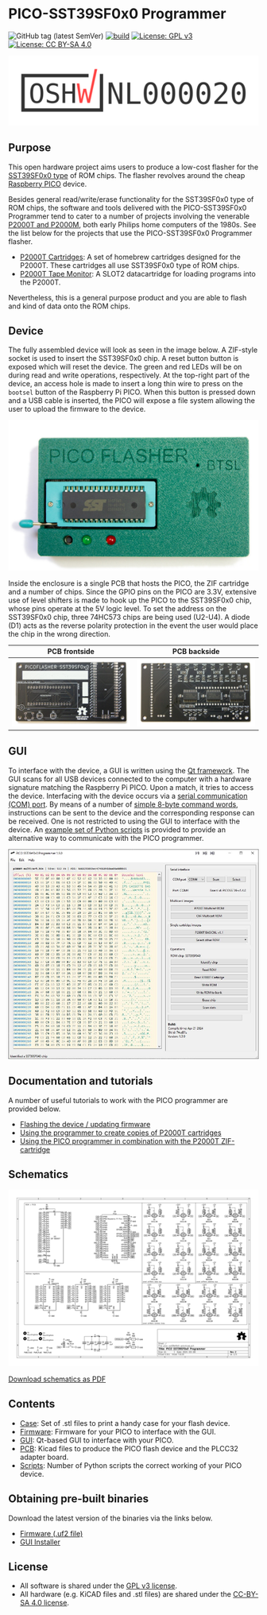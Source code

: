 # PICO-SST39SF0x0 Programmer

![GitHub tag (latest SemVer)](https://img.shields.io/github/v/tag/ifilot/pico-sst39sf0x0-programmer?label=version)
[![build](https://github.com/ifilot/pico-sst39sf0x0-programmer/actions/workflows/build.yml/badge.svg)](https://github.com/ifilot/pico-sst39sf0x0-programmer/actions/workflows/build.yml)
[![License: GPL v3](https://img.shields.io/badge/License-GPLv3-blue.svg)](https://www.gnu.org/licenses/gpl-3.0)
[![License: CC BY-SA 4.0](https://img.shields.io/badge/License-CC%20BY--SA%204.0-blue.svg)](https://creativecommons.org/licenses/by-sa/4.0/)

[![OSHW](img/certification-mark-NL000020-wide.svg)](https://certification.oshwa.org/nl000020.html)

## Purpose

This open hardware project aims users to produce a low-cost flasher for the
[SST39SF0x0 type](https://ww1.microchip.com/downloads/en/DeviceDoc/20005022C.pdf) 
of ROM chips. The flasher revolves around the cheap
[Raspberry PICO](https://www.raspberrypi.com/products/raspberry-pi-pico/) device.

Besides general read/write/erase functionality for the SST39SF0x0 type of ROM
chips, the software and tools delivered with the PICO-SST39SF0x0 Programmer tend
to cater to a number of projects involving the venerable 
[P2000T and P2000M](https://en.wikipedia.org/wiki/Philips_P2000), both early 
Philips home computers of the 1980s. See the list below for the projects that
use the PICO-SST39SF0x0 Programmer flasher.

* [P2000T Cartridges](https://github.com/ifilot/p2000t-cartridges): A set of
  homebrew cartridges designed for the P2000T. These cartridges all use
  SST39SF0x0 type of ROM chips.
* [P2000T Tape Monitor](https://github.com/ifilot/p2000t-tape-monitor): A SLOT2
  datacartridge for loading programs into the P2000T.

Nevertheless, this is a general purpose product and you are able to flash and
kind of data onto the ROM chips.

## Device

The fully assembled device will look as seen in the image below. A ZIF-style
socket is used to insert the SST39SF0x0 chip. A reset button button is exposed
which will reset the device. The green and red LEDs will be on during read and
write operations, respectively. At the top-right part of the device, an access
hole is made to insert a long thin wire to press on the `bootsel` button of the
Raspberry Pi PICO. When this button is pressed down and a USB cable is inserted,
the PICO will expose a file system allowing the user to upload the firmware
to the device.

![Image of the PICO Flasher device](img/pico-flasher.jpg)

Inside the enclosure is a single PCB that hosts the PICO, the ZIF cartridge
and a number of chips. Since the GPIO pins on the PICO are 3.3V, extensive use
of level shifters is made to hook up the PICO to the SST39SF0x0 chip, whose
pins operate at the 5V logic level. To set the address on the SST39SF0x0 chip,
three 74HC573 chips are being used (U2-U4). A diode (D1) acts as the reverse
polarity protection in the event the user would place the chip in the wrong
direction.

PCB frontside | PCB backside
------------- | ------------
![PCB frontside](img/pico-flasher-pcb-front.jpg) | ![PCB backside](img/pico-flasher-pcb-back.jpg)

## GUI

To interface with the device, a GUI is written using the 
[Qt framework](https://www.qt.io/). The GUI scans for all USB devices connected
to the computer with a hardware signature matching the Raspberry Pi PICO. Upon
a match, it tries to access the device. Interfacing with the device occurs via
a [serial communication (COM) port](https://en.wikipedia.org/wiki/COM_(hardware_interface)).
By means of a number of [simple 8-byte command words](firmware/README.md),
instructions can be sent to the device and the corresponding response can be
received. One is not restricted to using the GUI to interface with the device.
An [example set of Python scripts](firmware/scripts) is provided to provide 
an alternative way to communicate with the PICO programmer.

![PICO programmer GUI](img/pico-programmer-gui-01.JPG)

## Documentation and tutorials

A number of useful tutorials to work with the PICO programmer are provided
below.

* [Flashing the device / updating firmware](https://www.philips-p2000t.nl/tools/pico-sst39sf0x0-programmer.html#flashing-firmware-to-the-programmer)
* [Using the programmer to create copies of P2000T cartridges](https://www.philips-p2000t.nl/tools/pico-sst39sf0x0-programmer-slot1-adapter-board.html)
* [Using the PICO programmer in combination with the P2000T ZIF-cartridge](https://www.philips-p2000t.nl/cartridges/zif-cartridge.html#zif-cartridge)

## Schematics

![PCB schematics](pcb/pico-sst39sf0x0-pcb/pico-sst39sf0x0-pcb.svg)

[Download schematics as PDF](pcb/pico-sst39sf0x0-pcb/pico-sst39sf0x0-pcb.pdf)

## Contents

* [Case](case): Set of .stl files to print a handy case for your flash device.
* [Firmware](firmware): Firmware for your PICO to interface with the GUI.
* [GUI](gui): Qt-based GUI to interface with your PICO.
* [PCB](pcb): Kicad files to produce the PICO flash device and the PLCC32 adapter board.
* [Scripts](scripts): Number of Python scripts the correct working of your PICO
  device.

## Obtaining pre-built binaries

Download the latest version of the binaries via the links below.

* [Firmware (.uf2 file)](https://github.com/ifilot/pico-sst39sf0x0-programmer/releases/latest/download/pico-sst39sf0x0-programmer-firmware.uf2)
* [GUI Installer](https://github.com/ifilot/pico-sst39sf0x0-programmer/releases/latest/download/pico-sst39sf0x0-programmer-installer-win64.exe)

## License

* All software is shared under the [GPL v3 license](https://www.gnu.org/licenses/gpl-3.0).
* All hardware (e.g. KiCAD files and .stl files) are shared under the [CC-BY-SA 4.0 license](https://creativecommons.org/licenses/by-sa/4.0/).